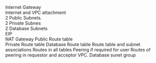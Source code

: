 


Internet Gateway          
Internet and VPC attachment          
2 Public Subnets.           
2 Private Subnes         
2 Database Subnets         
EIP    
NAT Gateway
Public Route table            
Private Route table
Database Route table
Route table and subnet associations
Routes in all tables
Peering if required for user
Routes of peering in requestor and acceptor VPC.
Database sunet group

